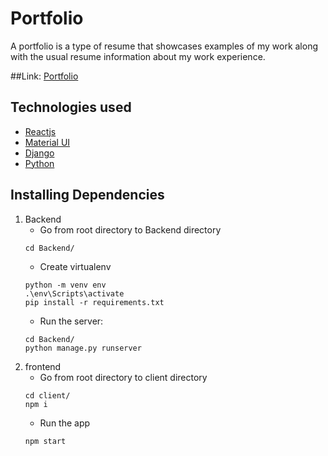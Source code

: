 # Portfolio 

A portfolio is a type of resume that showcases examples of my work along with the usual resume information about my work experience. 

##Link:
[Portfolio](https://shaima-portfolio.herokuapp.com/)

## Technologies used
- [Reactjs](https://reactjs.org/) 
- [Material UI](https://material-ui.com/) 
- [Django](https://www.djangoproject.com/) 
- [Python](https://www.python.org/)


## Installing Dependencies
1. Backend
   - Go from root directory to Backend directory
    ```
    cd Backend/
    ```
   - Create virtualenv
   ```
   python -m venv env
   .\env\Scripts\activate
   pip install -r requirements.txt
   ```
   - Run the server:
    ```
    cd Backend/
    python manage.py runserver
    ```
2. frontend
   - Go from root directory to client directory
   ```
   cd client/
   npm i
   ```
   - Run the app
   ```
   npm start
   ```




